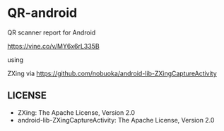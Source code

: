 QR-android
==========

QR scanner report for Android

https://vine.co/v/MY6x6rL335B

using 

ZXing via https://github.com/nobuoka/android-lib-ZXingCaptureActivity

LICENSE
---

- ZXing: The Apache License, Version 2.0
- android-lib-ZXingCaptureActivity: The Apache License, Version 2.0
